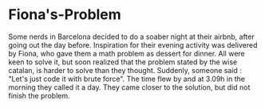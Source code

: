 # Fiona's-Problem
Some nerds in Barcelona decided to do a soaber night at their airbnb, after going out the day before. Inspiration for their evening activity was delivered by Fiona, who gave them a math problem as dessert for dinner. All were keen to solve it, but soon realized that the problem stated by the wise catalan, is harder to solve than they thought. Suddenly, someone said : "Let's just code it with brute force". The time flew by and at 3.09h in the morning they called it a day. They came closer to the solution, but did not finish the problem.
